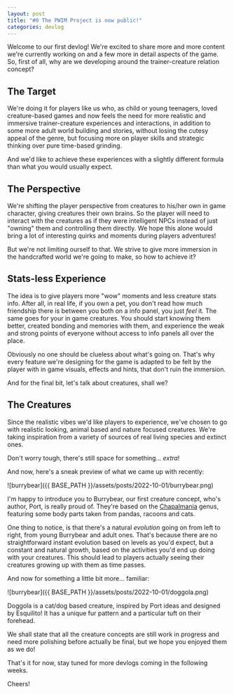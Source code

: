 ```yaml
---
layout: post
title: "#0 The PWIM Project is now public!"
categories: devlog
---
```


Welcome to our first devlog! We're excited to share more and more content we're currently working on and a few more in detail aspects of the game. So, first of all, why are we developing around the trainer-creature relation concept?

## The Target

We're doing it for players like us who, as child or young teenagers, loved creature-based games and now feels the need for more realistic and immersive trainer-creature experiences and interactions, in addition to some more adult world building and stories, without losing the cutesy appeal of the genre, but focusing more on player skills and strategic thinking over pure time-based grinding.

And we'd like to achieve these experiences with a slightly different formula than what you would usually expect.

## The Perspective

We're shifting the player perspective from creatures to his/her own in game character, giving creatures their own brains. So the player will need to interact with the creatures as if they were intelligent NPCs instead of just "owning" them and controlling them directly. We hope this alone would bring a lot of interesting quirks and moments during players adventures!

But we're not limiting ourself to that. We strive to give more immersion in the handcrafted world we're going to make, so how to achieve it?

## Stats-less Experience

The idea is to give players more "wow" moments and less creature stats info. After all, in real life, if you own a pet, you don't read how much friendship there is between you both on a info panel, you just *feel* it. The same goes for your in game creatures. You should start knowing them better, created bonding and memories with them, and experience the weak and strong points of everyone without access to info panels all over the place.

Obviously no one should be clueless about what's going on. That's why every feature we're designing for the game is adapted to be felt by the player with in game visuals, effects and hints, that don't ruin the immersion.

And for the final bit, let's talk about creatures, shall we?

## The Creatures

Since the realistic vibes we'd like players to experience, we've chosen to go with realistic looking, animal based and nature focused creatures. We're taking inspiration from a variety of sources of real living species and extinct ones.

Don't worry tough, there's still space for something... *extra*!

And now, here's a sneak preview of what we came up with recently:

![burrybear]({{ BASE_PATH }}/assets/posts/2022-10-01/burrybear.png)

I'm happy to introduce you to Burrybear, our first creature concept, who's author, Port, is really proud of. They're based on the [Chapalmania](https://en.wikipedia.org/wiki/Chapalmalania) genus, featuring some body parts taken from pandas, racoons and cats.

One thing to notice, is that there's a natural *evolution* going on from left to right, from young Burrybear and adult ones. That's because there are no straightforward instant evolution based on levels as you'd expect, but a constant and natural growth, based on the activities you'd end up doing with your creatures. This should lead to players actually seeing their creatures growing up with them as time passes.

And now for something a little bit more... familiar:

![burrybear]({{ BASE_PATH }}/assets/posts/2022-10-01/doggola.png)

Doggola is a cat/dog based creature, inspired by Port ideas and designed by Esquilito! It has a unique fur pattern and a particular tuft on their forehead.

We shall state that all the creature concepts are still work in progress and need more polishing before actually be final, but we hope you enjoyed them as we do!

That's it for now, stay tuned for more devlogs coming in the following weeks.

Cheers!
